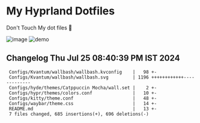 # My Hyprland Dotfiles
  Don't Touch My dot files 🙂
 

  ![image](https://github.com/ALEX5402/dotfiles/assets/76860596/2fbe6020-4d76-4cf7-b052-58ff43cda405)
  ![demo](https://github.com/ALEX5402/dotfiles/assets/76860596/ff68bba7-e8da-49d3-a716-3ed3d73cfc25)

 
## Changelog Thu Jul 25 08:40:39 PM IST 2024
```
 Configs/Kvantum/wallbash/wallbash.kvconfig    |   98 +-
 Configs/Kvantum/wallbash/wallbash.svg         | 1196 ++++++++++++-------------
 Configs/hyde/themes/Catppuccin Mocha/wall.set |    2 +-
 Configs/hypr/themes/colors.conf               |   10 +-
 Configs/kitty/theme.conf                      |   48 +-
 Configs/waybar/theme.css                      |   14 +-
 README.md                                     |   13 +-
 7 files changed, 685 insertions(+), 696 deletions(-)
```
 
